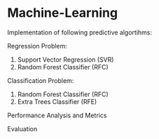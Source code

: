 # Machine-Learning

Implementation of following predictive algortihms:

Regression Problem:
1) Support Vector Regression (SVR)
2) Random Forest Classifier (RFC)

Classification Problem:
1) Random Forest Classifier (RFC)
2) Extra Trees Classifier (RFE)

Performance Analysis and Metrics

Evaluation
